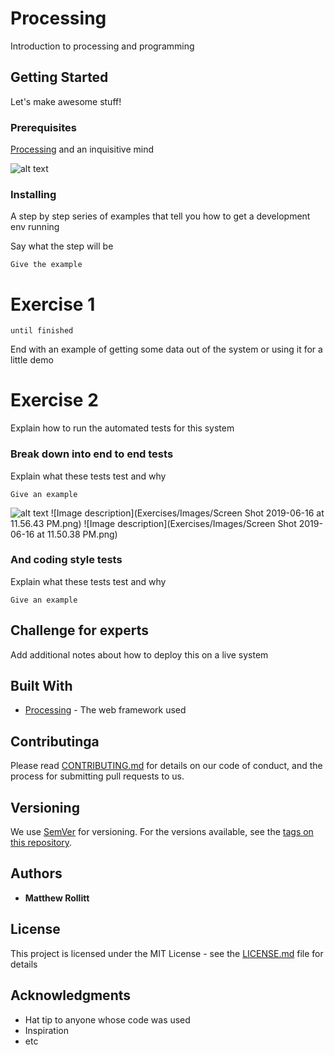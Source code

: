 # Processing

Introduction to processing and programming

## Getting Started

Let's make awesome stuff! 

### Prerequisites

[Processing](https://processing.org/) and an inquisitive mind


![alt text](https://www.raspberrypi.org/app/uploads/2017/04/002_presSeries.jpg)


### Installing

A step by step series of examples that tell you how to get a development env running

Say what the step will be

```
Give the example
```

# Exercise 1 

```
until finished
```

End with an example of getting some data out of the system or using it for a little demo

# Exercise 2

Explain how to run the automated tests for this system

### Break down into end to end tests

Explain what these tests test and why

```
Give an example
```
![alt text](https://www.raspberrypi.org/app/uploads/2017/04/002_presSeries.jpg)
![Image description](Exercises/Images/Screen Shot 2019-06-16 at 11.56.43 PM.png)
![Image description](Exercises/Images/Screen Shot 2019-06-16 at 11.50.38 PM.png)

### And coding style tests

Explain what these tests test and why

```
Give an example
```

## Challenge for experts 

Add additional notes about how to deploy this on a live system

## Built With

* [Processing](https://processing.org/) - The web framework used

## Contributinga

Please read [CONTRIBUTING.md](https://gist.github.com/PurpleBooth/b24679402957c63ec426) for details on our code of conduct, and the process for submitting pull requests to us.

## Versioning

We use [SemVer](http://semver.org/) for versioning. For the versions available, see the [tags on this repository](https://github.com/your/project/tags). 

## Authors

* **Matthew Rollitt**

## License

This project is licensed under the MIT License - see the [LICENSE.md](LICENSE.md) file for details

## Acknowledgments

* Hat tip to anyone whose code was used
* Inspiration
* etc
